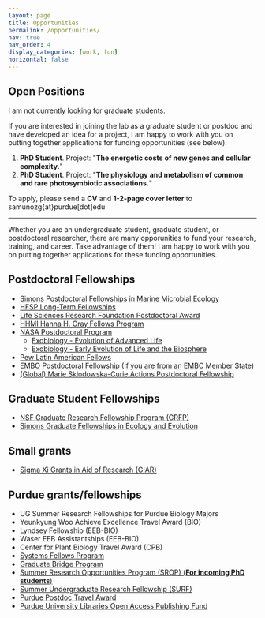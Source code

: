```yaml
---
layout: page
title: Opportunities
permalink: /opportunities/
nav: true
nav_order: 4
display_categories: [work, fun]
horizontal: false
---
```


## Open Positions

I am not currently looking for graduate students. 

If you are interested in joining the lab as a graduate student or postdoc and have developed an idea for a project, I am happy to work with you on putting together applications for funding opportunities (see below).

1. **PhD Student**. Project: "**The energetic costs of new genes and cellular complexity.**"
2. **PhD Student**. Project: "**The physiology and metabolism of common and rare photosymbiotic associations.**"

To apply, please send a **CV** and **1-2-page cover letter** to samunozg{at}purdue[dot]edu

---

Whether you are an undergraduate student, graduate student, or postdoctoral researcher, there are many opporunities to fund your research, training, and career. Take advantage of them! I am happy to work with you on putting together applications for these funding opportunities.

## Postdoctoral Fellowships

- [Simons Postdoctoral Fellowships in Marine Microbial Ecology](https://www.simonsfoundation.org/grant/simons-postdoctoral-fellowships-in-marine-microbial-ecology/)
- [HFSP Long-Term Fellowships](https://www.hfsp.org/funding/hfsp-funding/postdoctoral-fellowships/)
- [Life Sciences Research Foundation Postdoctoral Award](https://lsrf.org/apply/award-details/)
- [HHMI Hanna H. Gray Fellows Program](https://www.hhmi.org/programs/hanna-h-gray-fellows)
- [NASA Postdoctoral Program](https://npp.orau.org/index.html)
  - [Exobiology - Evolution of Advanced Life](https://www.zintellect.com/Opportunity/Details/0002-NPP-NOV24-ABProg-Astrobio?contractdesignation=2)
  - [Exobiology - Early Evolution of Life and the Biosphere](https://www.zintellect.com/Opportunity/Details/0001-NPP-NOV24-ABProg-Astrobio?contractdesignation=2)
- [Pew Latin American Fellows](https://www.pewtrusts.org/en/projects/pew-latin-american-fellows)
- [EMBO Postdoctoral Fellowship (If you are from an EMBC Member State)](https://www.embo.org/funding/fellowships-grants-and-career-support/postdoctoral-fellowships/)
- [(Global) Marie Skłodowska-Curie Actions Postdoctoral Fellowship](https://marie-sklodowska-curie-actions.ec.europa.eu/actions/postdoctoral-fellowships)

## Graduate Student Fellowships

- [NSF Graduate Research Fellowship Program (GRFP)](https://www.nsfgrfp.org/)
- [Simons Graduate Fellowships in Ecology and Evolution](https://www.simonsfoundation.org/grant/simons-graduate-fellowships-in-ecology-and-evolution/)

## Small grants

- [Sigma Xi Grants in Aid of Research (GIAR)](https://www.sigmaxi.org/programs/grants-in-aid-of-research/)

## Purdue grants/fellowships

- UG Summer Research Fellowships for Purdue Biology Majors
- Yeunkyung Woo Achieve Excellence Travel Award (BIO)
- Lyndsey Fellowship (EEB-BIO)
- Waser EEB Assistantships (EEB-BIO)
- Center for Plant Biology Travel Award (CPB)
- [Systems Fellows Program](https://www.purdue.edu/collaboratory/programs/fellows/learn-more/index.html)
- [Graduate Bridge Program](https://www.purdue.edu/gradschool/diversity/programs/bridge/)
- [Summer Research Opportunities Program (SROP) (**For incoming PhD students**)](https://www.purdue.edu/academics/ogsps/diversity/programs/summer-research-opportunities-program/index.php)
- [Summer Undergraduate Research Fellowship (SURF)](https://engineering.purdue.edu/Engr/Research/EURO/students/about-SURF)
- [Purdue Postdoc Travel Award](https://www.purdue.edu/gradschool/postdoctoral-studies/resources/career-development.php)
- [Purdue University Libraries Open Access Publishing Fund](https://www.lib.purdue.edu/openaccess/fund)
